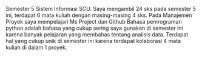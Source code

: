 Semester 5 Sistem Informasi SCU.
Saya mengambil 24 sks pada semester 5 ini, terdapat 6 mata kuliah dengan masing-masing 4 sks.
Pada Manajemen Proyek saya mempelajari Ms Project dan Github
Bahasa pemrograman python adalah bahasa yang cukup sering saya gunakan di semester ini karena banyak pelajaran yang membahas tentang analisis data.
Terdapat hal yang cukup unik di semester ini karena terdapat kolaborasi 4 mata kuliah di dalam 1 proyek.
